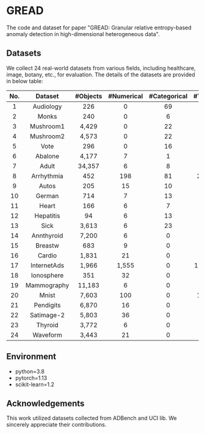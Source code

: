 # GREAD
The code and dataset for paper "GREAD: Granular relative entropy-based anomaly detection in high-dimensional heterogeneous data".

## Datasets
We collect 24 real-world datasets from various fields, including healthcare, image, botany, etc., for evaluation. The details of the datasets are provided in below table: 

| No. |   Dataset   | #Objects | #Numerical  | #Categorical  | #Total    | #Anomaly |  Data Type  |
|:---:|:-----------:|:--------:|:-----------:|:-------------:|:---------:|:--------:|:-----------:|
|  1  |  Audiology  |   226    |      0      |      69       |    69     |    57    | Categorical |
|  2  |    Monks    |   240    |      0      |       6       |     6     |    12    | Categorical |
|  3  |  Mushroom1  |  4,429   |      0      |      22       |    22     |   221    | Categorical |
|  4  |  Mushroom2  |  4,573   |      0      |      22       |    22     |   365    | Categorical |
|  5  |    Vote     |   296    |      0      |      16       |    16     |    29    | Categorical |
|  6  |   Abalone   |  4,177   |      7      |       1       |     8     |    79    |    Mixed    |
|  7  |    Adult    |  34,357  |      6      |       8       |    14     |   343    |    Mixed    |
|  8  | Arrhythmia  |   452    |     198     |      81       |    279    |    66    |    Mixed    |
|  9  |    Autos    |   205    |     15      |      10       |    25     |    25    |    Mixed    |
|  10 |   German    |   714    |      7      |      13       |    20     |    14    |    Mixed    |
|  11 |    Heart    |   166    |      6      |       7       |    13     |    16    |    Mixed    |
|  12 |  Hepatitis  |    94    |      6      |      13       |    19     |    9     |    Mixed    |
|  13 |    Sick     |  3,613   |      6      |      23       |    29     |    72    |    Mixed    |
|  14 | Annthyroid  |  7,200   |      6      |       0       |     6     |   534    |  Numerical  |
|  15 |   Breastw   |   683    |      9      |       0       |     9     |   239    |  Numerical  |
|  16 |   Cardio    |  1,831   |     21      |       0       |    21     |   176    |  Numerical  |
|  17 | InternetAds |  1,966   |    1,555    |       0       |   1,555   |   368    |  Numerical  |
|  18 | Ionosphere  |   351    |     32      |       0       |    32     |   126    |  Numerical  |
|  19 | Mammography |  11,183  |      6      |       0       |     6     |   260    |  Numerical  |
|  20 |    Mnist    |  7,603   |     100     |       0       |    100    |   700    |  Numerical  |
|  21 |  Pendigits  |  6,870   |     16      |       0       |    16     |   156    |  Numerical  |
|  22 | Satimage-2  |  5,803   |     36      |       0       |    36     |    71    |  Numerical  |
|  23 |   Thyroid   |  3,772   |      6      |       0       |     6     |    93    |  Numerical  |
|  24 |  Waveform   |  3,443   |     21      |       0       |    21     |   100    |  Numerical  |

## Environment
* python=3.8
* pytorch=1.13
* scikit-learn=1.2

## Acknowledgements
This work utilized datasets collected from ADBench and UCI lib. We sincerely appreciate their contributions.
